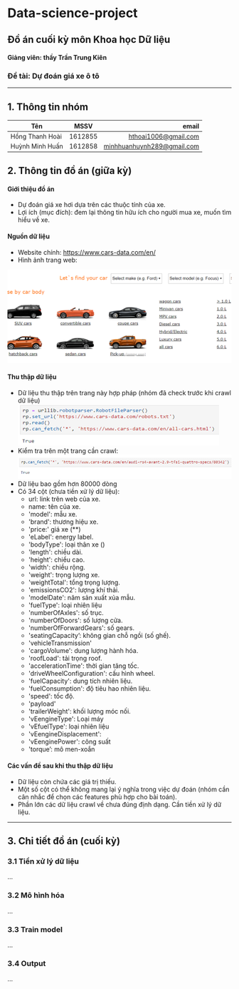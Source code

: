 # Data-science-project

## Đồ án cuối kỳ môn Khoa học Dữ liệu

#### Giảng viên: thầy Trần Trung Kiên

### Đề tài: Dự đoán giá xe ô tô

---

## 1. Thông tin nhóm 

| Tên  |MSSV|email|
|-|:-:|-:|
| Hồng Thanh Hoài |1612855|hthoai1006@gmail.com|
| Huỳnh Minh Huấn |1612858|minhhuanhuynh289@gmail.com|

## 2. Thông tin đồ án (giữa kỳ)

#### Giới thiệu đồ án

* Dự đoán giá xe hơi dựa trên các thuộc tính của xe.
* Lợi ích (mục đích): đem lại thông tin hữu ích cho người mua xe, muốn tìm hiểu về xe.

#### Nguồn dữ liệu

* Website chính: <https://www.cars-data.com/en/>
* Hình ảnh trang web:

![image text](./resource/imgs/01.png "Logo Title Text 1")

#### Thu thập dữ liệu

* Dữ liệu thu thập trên trang này hợp pháp (nhóm đã check trước khi crawl dữ liệu)
![image](./resource/imgs/02.png)
* Kiểm tra trên một trang cần crawl:
![image](./resource/imgs/03.png)
* Dữ liệu bao gồm hơn 80000 dòng
* Có 34 cột (chưa tiền xử lý dữ liệu):
  * url: link trên web của xe.
  * name: tên của xe.
  * 'model': mẫu xe.
  * 'brand': thương hiệu xe.
  * 'price:' giá xe (**)
  * 'eLabel':  energy label.
  * 'bodyType': loại thân xe ()
  * 'length': chiều dài.
  * 'height': chiều cao.
  * 'width': chiều rộng.
  * 'weight': trọng lượng xe.
  * 'weightTotal': tổng trọng lượng.
  * 'emissionsCO2': lượng khí thải.
  * 'modelDate': năm sản xuất xủa mẫu.
  * 'fuelType': loại nhiên liệu
  * 'numberOfAxles': số trục.
  * 'numberOfDoors': số lượng cửa.
  * 'numberOfForwardGears': số gears.
  * 'seatingCapacity’: không gian chỗ ngồi (số ghế).
  * 'vehicleTransmission'
  * 'cargoVolume': dung lượng hành hóa.
  * 'roofLoad': tải trọng roof.
  * 'accelerationTime': thời gian tăng tốc.
  * 'driveWheelConfiguration': cấu hình wheel.
  * 'fuelCapacity': dung tích nhiên liệu.
  * 'fuelConsumption': độ tiêu hao nhiên liệu.
  * 'speed': tốc độ.
  * 'payload'
  * 'trailerWeight': khối lượng móc nối.
  * 'vEengineType': Loại máy
  * 'vEfuelType': loại nhiên liệu
  * 'vEengineDisplacement':
  * 'vEenginePower': công suất
  * 'torque’: mô men-xoắn

#### Các vấn đề sau khi thu thập dữ liệu

* Dữ liệu còn chứa các giá trị thiếu.
* Một số cột có thể không mang lại ý nghĩa trong việc dự đoán (nhóm cần cân nhắc để chọn các features phù hợp cho bài toán).
* Phần lớn các dữ liệu crawl về chưa đúng định dạng. Cần tiền xử lý dữ liệu.

---

## 3. Chi tiết đồ án (cuối kỳ)

### 3.1 Tiền xử lý dữ liệu

...

### 3.2 Mô hình hóa

...

### 3.3 Train model

...

### 3.4 Output

...